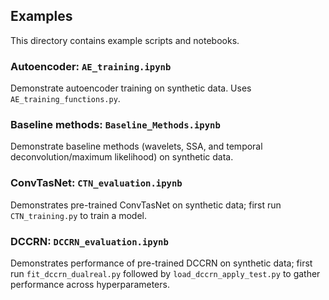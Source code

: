 ## Examples

This directory contains example scripts and notebooks.

### Autoencoder: `AE_training.ipynb`
Demonstrate autoencoder training on synthetic data. Uses `AE_training_functions.py`.

### Baseline methods: `Baseline_Methods.ipynb`
Demonstrate baseline methods (wavelets, SSA, and temporal deconvolution/maximum likelihood) on synthetic data.

### ConvTasNet: `CTN_evaluation.ipynb`
Demonstrates pre-trained ConvTasNet on synthetic data; first run `CTN_training.py` to train a model.

### DCCRN: `DCCRN_evaluation.ipynb`
Demonstrates performance of pre-trained DCCRN on synthetic data; first run `fit_dccrn_dualreal.py` followed by `load_dccrn_apply_test.py` to gather performance across hyperparameters.
